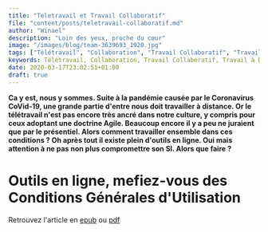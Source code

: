 ```yaml
---
title: "Teletravail et Travail Collaboratif"
file: "content/posts/teletravail-collaboratif.md"
author: "Winael"
description: "Loin des yeux, proche du cœur"
image: "/images/blog/team-3639693_1920.jpg"
tags: ["Télétravail", "Collaboration", "Travail Collaboratif", "Travail à Distance"]
keywords: Télétravail, Collaboration, Travail Collaboratif, Travail à Distance
date: 2020-03-17T23:02:51+01:00
draft: true
---
```


**Ca y est, nous y sommes. Suite à la pandémie causée par le Coronavirus
CoVid-19, une grande partie d'entre nous doit travailler à distance. Or le
télétravail n'est pas encore très ancré dans notre culture, y compris pour ceux
adoptant une doctrine Agile. Beaucoup encore il y a peu ne juraient que par le
présentiel. Alors comment travailler ensemble dans ces conditions ? Oh après
tout il existe plein d'outils en ligne. Oui mais attention à ne pas non plus
compromettre son SI. Alors que faire ?**

# Outils en ligne, mefiez-vous des Conditions Générales d'Utilisation





Retrouvez l'article en [epub] ou [pdf]


[epub]: /epub/teletravail-collaboratif.epub
[pdf]: /pdf/teletravail-collaboratif.pdf

